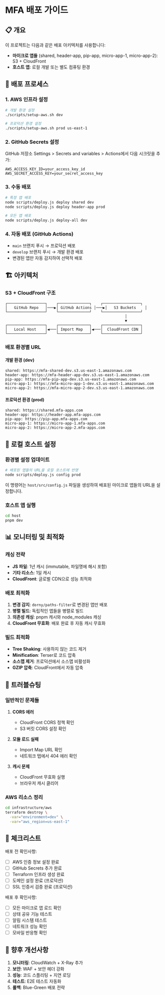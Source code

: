 # MFA 배포 가이드

## 📋 개요

이 프로젝트는 다음과 같은 배포 아키텍처를 사용합니다:

- **마이크로 앱들** (shared, header-app, pip-app, micro-app-1, micro-app-2): S3 + CloudFront
- **호스트 앱**: 로컬 개발 또는 별도 컴퓨팅 환경

## 🚀 배포 프로세스

### 1. AWS 인프라 설정

```bash
# 개발 환경 설정
./scripts/setup-aws.sh dev

# 프로덕션 환경 설정  
./scripts/setup-aws.sh prod us-east-1
```

### 2. GitHub Secrets 설정

GitHub 저장소 Settings > Secrets and variables > Actions에서 다음 시크릿을 추가:

```
AWS_ACCESS_KEY_ID=your_access_key_id
AWS_SECRET_ACCESS_KEY=your_secret_access_key
```

### 3. 수동 배포

```bash
# 특정 앱 배포
node scripts/deploy.js deploy shared dev
node scripts/deploy.js deploy header-app prod

# 모든 앱 배포
node scripts/deploy.js deploy-all dev
```

### 4. 자동 배포 (GitHub Actions)

- `main` 브랜치 푸시 → 프로덕션 배포
- `develop` 브랜치 푸시 → 개발 환경 배포
- 변경된 앱만 자동 감지하여 선택적 배포

## 🏗️ 아키텍처

### S3 + CloudFront 구조

```
┌─────────────────┐    ┌──────────────┐    ┌─────────────────┐
│   GitHub Repo   │───▶│ GitHub Actions │───▶│   S3 Buckets    │
└─────────────────┘    └──────────────┘    └─────────────────┘
                                                      │
                                                      ▼
┌─────────────────┐    ┌──────────────┐    ┌─────────────────┐
│   Local Host    │◀───│ Import Map   │◀───│  CloudFront CDN │
└─────────────────┘    └──────────────┘    └─────────────────┘
```

### 배포 환경별 URL

#### 개발 환경 (dev)
```
shared: https://mfa-shared-dev.s3.us-east-1.amazonaws.com
header-app: https://mfa-header-app-dev.s3.us-east-1.amazonaws.com
pip-app: https://mfa-pip-app-dev.s3.us-east-1.amazonaws.com
micro-app-1: https://mfa-micro-app-1-dev.s3.us-east-1.amazonaws.com
micro-app-2: https://mfa-micro-app-2-dev.s3.us-east-1.amazonaws.com
```

#### 프로덕션 환경 (prod)
```
shared: https://shared.mfa-apps.com
header-app: https://header-app.mfa-apps.com
pip-app: https://pip-app.mfa-apps.com
micro-app-1: https://micro-app-1.mfa-apps.com
micro-app-2: https://micro-app-2.mfa-apps.com
```

## 🔧 로컬 호스트 설정

### 환경별 설정 업데이트

```bash
# 배포된 앱들의 URL을 로컬 호스트에 반영
node scripts/deploy.js config prod
```

이 명령어는 `host/src/config.js` 파일을 생성하여 배포된 마이크로 앱들의 URL을 설정합니다.

### 호스트 앱 실행

```bash
cd host
pnpm dev
```

## 📊 모니터링 및 최적화

### 캐싱 전략

- **JS 파일**: 1년 캐시 (immutable, 파일명에 해시 포함)
- **기타 리소스**: 1일 캐시
- **CloudFront**: 글로벌 CDN으로 성능 최적화

### 배포 최적화

1. **변경 감지**: `dorny/paths-filter`로 변경된 앱만 배포
2. **병렬 빌드**: 독립적인 앱들을 병렬로 빌드
3. **의존성 캐싱**: pnpm 캐시와 node_modules 캐싱
4. **CloudFront 무효화**: 배포 완료 후 자동 캐시 무효화

### 빌드 최적화

- **Tree Shaking**: 사용하지 않는 코드 제거
- **Minification**: Terser로 코드 압축
- **소스맵 제거**: 프로덕션에서 소스맵 비활성화
- **GZIP 압축**: CloudFront에서 자동 압축

## 🐛 트러블슈팅

### 일반적인 문제들

1. **CORS 에러**
   - CloudFront CORS 정책 확인
   - S3 버킷 CORS 설정 확인

2. **모듈 로드 실패**
   - Import Map URL 확인
   - 네트워크 탭에서 404 에러 확인

3. **캐시 문제**
   - CloudFront 무효화 실행
   - 브라우저 캐시 클리어

### AWS 리소스 정리

```bash
cd infrastructure/aws
terraform destroy \
  -var="environment=dev" \
  -var="aws_region=us-east-1"
```

## 📝 체크리스트

배포 전 확인사항:

- [ ] AWS 인증 정보 설정 완료
- [ ] GitHub Secrets 추가 완료
- [ ] Terraform 인프라 생성 완료
- [ ] 도메인 설정 완료 (프로덕션)
- [ ] SSL 인증서 검증 완료 (프로덕션)

배포 후 확인사항:

- [ ] 모든 마이크로 앱 로드 확인
- [ ] 상태 공유 기능 테스트
- [ ] 알림 시스템 테스트
- [ ] 네트워크 성능 확인
- [ ] 모바일 반응형 확인

## 🔮 향후 개선사항

1. **모니터링**: CloudWatch + X-Ray 추가
2. **보안**: WAF + 보안 헤더 강화
3. **성능**: 코드 스플리팅 + 지연 로딩
4. **테스트**: E2E 테스트 자동화
5. **롤백**: Blue-Green 배포 전략